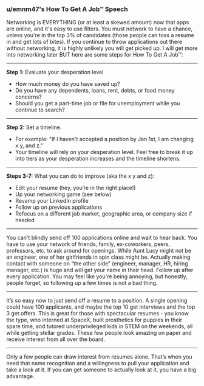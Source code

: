 ### u/emnm47's How To Get A Job™ Speech

Networking is EVERYTHING (or at least a skewed amount) now that apps are online, and it's easy to use filters. You must network to have a chance, unless you're in the top 3% of candidates (those people can toss a resume in and get lots of bites). If you continue to throw applications out there without networking, it is highly unlikely you will get picked up. I will get more into networking later BUT here are some steps for How To Get A Job™:

---

**Step 1:** Evaluate your desperation level

- How much money do you have saved up?
- Do you have any dependents, loans, rent, debts, or food money concerns?
- Should you get a part-time job or file for unemployment while you continue to search?

---

**Step 2:** Set a timeline.

- For example: "If I haven't accepted a position by Jan 1st, I am changing x y, and z."
- Your timeline will rely on your desperation level. Feel free to break it up into tiers as your desperation increases and the timeline shortens.

---

**Steps 3-7:** What you can do to improve (aka the x y and z):

- Edit your resume (hey, you’re in the right place!)
- Up your networking game (see below)
- Revamp your LinkedIn profile
- Follow up on previous applications
- Refocus on a different job market, geographic area, or company size if needed

---

You can't blindly send off 100 applications online and wait to hear back. You have to use your network of friends, family, ex-coworkers, peers, professors, etc. to ask around for openings. While Aunt Lucy might not be an engineer, one of her girlfriends in spin class might be. Actually making contact with someone on “the other side” (engineer, manager, HR, hiring manager, etc.) is huge and will get your name in their head. Follow up after every application. You may feel like you're being annoying, but honestly, people forget, so following up a few times is not a bad thing.

---

It’s so easy now to just send off a resume to a position. A single opening could have 100 applicants, and maybe the top 10 get interviews and the top 3 get offers. This is great for those with spectacular resumes - you know the type, who interned at SpaceX, built prosthetics for puppies in their spare time, and tutored underprivileged kids in STEM on the weekends, all while getting stellar grades. These few people look amazing on paper and receive interest from all over the board.

---

Only a few people can draw interest from resumes alone. That’s when you need that name recognition and a willingness to pull your application and take a look at it. If you can get someone to actually look at it, you have a big advantage.